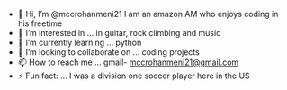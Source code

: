 - 👋 Hi, I’m @mccrohanmeni21 I am an amazon AM who enjoys coding in his freetime
- 👀 I’m interested in ... in guitar, rock climbing and music
- 🌱 I’m currently learning ... python
- 💞️ I’m looking to collaborate on ... coding projects 
- 📫 How to reach me ... gmail- mccrohanmeni21@gmail.com
- ⚡ Fun fact: ... I was a division one soccer player here in the US

<!---
mccrohanmeni21/mccrohanmeni21 is a ✨ special ✨ repository because its `README.md` (this file) appears on your GitHub profile.
You can click the Preview link to take a look at your changes.
--->
